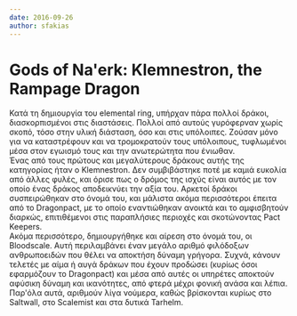 ```yaml
---
date: 2016-09-26
author: sfakias
---
```

# Gods of Na'erk: Klemnestron, the Rampage Dragon

Κατά τη δημιουργία του elemental ring, υπήρχαν πάρα πολλοί δράκοι,
διασκορπισμένοι στις διαστάσεις. Πολλοί από αυτούς γυρόφερναν χωρίς σκοπό,
τόσο στην υλική διάσταση, όσο και στις υπόλοιπες. Ζούσαν μόνο για να
καταστρέφουν και να τρομοκρατούν τους υπόλοιπους, τυφλωμένοι μέσα στον εγωισμό
τους και την ανωτερώτητα που ένιωθαν.  
Ένας από τους πρώτους και μεγαλύτερους δράκους αυτής της κατηγορίας ήταν ο
Klemnestron. Δεν συμβιβάστηκε ποτέ με καμιά ευκολία από άλλες φυλές, και όρισε
πως ο δρόμος της ισχύς είναι αυτός με τον οποίο ένας δράκος αποδεικνύει την
αξία του. Αρκετοί δράκοι συσπειρώθηκαν στο όνομά του, και μάλιστα ακόμα
περισσότεροι έπειτα από το Dragonpact, με το οποίο εναντιώθηκαν ανοικτά και το
αμφισβητούν διαρκώς, επιτιθέμενοι στις παραπλήσιες περιοχές και σκοτώνοντας
Pact Keepers.  
Ακόμα περισσότερο, δημιουργήθηκε και αίρεση στο όνομά του, οι Bloodscale. Αυτή
περιλαμβάνει έναν μεγάλο αριθμό φιλόδοξων ανθρωποειδών που θέλει να αποκτήση
δύναμη γρήγορα. Συχνά, κάνουν τελετές με αίμα ή αυγά δράκων που έχουν προδώσει
(κυρίως όσοι εφαρμόζουν το Dragonpact) και μέσα από αυτές οι υπηρέτες αποκτούν
αφύσικη δύναμη και ικανότητες, από φτερά μέχρι φονική ανάσα και λέπια. Παρ'όλα
αυτά, αριθμούν λίγα νούμερα, καθώς βρίσκονται κυρίως στο Saltwall, στο
Scalemist και στα δυτικά Tarhelm.


